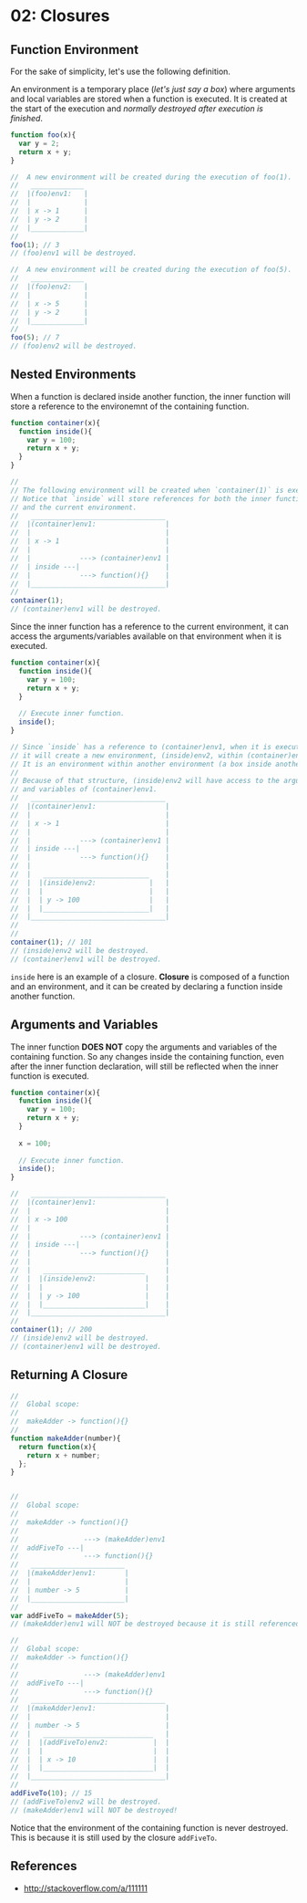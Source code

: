 # 02: Closures

## Function Environment

For the sake of simplicity, let's use the following definition.

An environment is a temporary place (*let's just say a box*) where arguments and local variables are stored when a function is executed. It is created at the start of the execution and *normally destroyed after execution is finished*.

```js
function foo(x){
  var y = 2;
  return x + y;
}

//  A new environment will be created during the execution of foo(1).
//   _____________
//  |(foo)env1:   |
//  |             |
//  | x -> 1      |
//  | y -> 2      | 
//  |_____________|
//
foo(1); // 3
// (foo)env1 will be destroyed.

//  A new environment will be created during the execution of foo(5).
//   _____________
//  |(foo)env2:   |
//  |             |
//  | x -> 5      |
//  | y -> 2      |
//  |_____________|
//
foo(5); // 7
// (foo)env2 will be destroyed.
```

## Nested Environments

When a function is declared inside another function, the inner function will store a reference to the environemnt of the containing function.

```js
function container(x){
  function inside(){
    var y = 100;
    return x + y;
  }
}

//
// The following environment will be created when `container(1)` is executed. 
// Notice that `inside` will store references for both the inner function
// and the current environment.
//   _________________________________
//  |(container)env1:                 |
//  |                                 |
//  | x -> 1                          |
//  |                                 |
//  |            ---> (container)env1 |
//  | inside ---|                     |
//  |            ---> function(){}    |
//  |_________________________________|
//
container(1);
// (container)env1 will be destroyed.
```

Since the inner function has a reference to the current environment, it can access the arguments/variables available on that environment when it is executed.

```js
function container(x){
  function inside(){
    var y = 100;
    return x + y;
  }
  
  // Execute inner function.
  inside();
}

// Since `inside` has a reference to (container)env1, when it is executed, 
// it will create a new environment, (inside)env2, within (container)env1.
// It is an environment within another environment (a box inside another box).
//
// Because of that structure, (inside)env2 will have access to the arguments 
// and variables of (container)env1.
//   _________________________________
//  |(container)env1:                 |
//  |                                 |
//  | x -> 1                          |
//  |                                 |
//  |            ---> (container)env1 |
//  | inside ---|                     |
//  |            ---> function(){}    |
//  |                                 |
//  |   __________________________    |
//  |  |(inside)env2:             |   |
//  |  |                          |   |
//  |  | y -> 100                 |   |
//  |  |__________________________|   |
//  |_________________________________|
//
//
container(1); // 101
// (inside)env2 will be destroyed.
// (container)env1 will be destroyed.
```

`inside` here is an example of a closure. **Closure** is composed of a function and an environment, and it can be created by declaring a function inside another function.

## Arguments and Variables

The inner function **DOES NOT** copy the arguments and variables of the containing function. So any changes inside the containing function, even after the inner function declaration, will still be reflected when the inner function is executed.

```js
function container(x){
  function inside(){
    var y = 100;
    return x + y;
  }
  
  x = 100;
  
  // Execute inner function.
  inside();
}

//   _________________________________
//  |(container)env1:                 |
//  |                                 |
//  | x -> 100                        |
//  |                                 | 
//  |            ---> (container)env1 |
//  | inside ---|                     |
//  |            ---> function(){}    |
//  |                                 |
//  |   _________________________     |
//  |  |(inside)env2:            |    |
//  |  |                         |    |
//  |  | y -> 100                |    |
//  |  |_________________________|    |
//  |_________________________________|
//
container(1); // 200
// (inside)env2 will be destroyed.
// (container)env1 will be destroyed.
```

## Returning A Closure

```js
//
//  Global scope:
//
//  makeAdder -> function(){}
//
function makeAdder(number){
  return function(x){
    return x + number;
  };
}


//
//  Global scope:
//
//  makeAdder -> function(){}
//
//                ---> (makeAdder)env1
//  addFiveTo ---|                       
//                ---> function(){}
//   _______________________
//  |(makeAdder)env1:       |
//  |                       |
//  | number -> 5           |
//  |_______________________|
//
var addFiveTo = makeAdder(5);
// (makeAdder)env1 will NOT be destroyed because it is still referenced by the function `addFiveTo`.

//
//  Global scope:
//  makeAdder -> function(){}      
//
//                ---> (makeAdder)env1   
//  addFiveTo ---|                       
//                ---> function(){}      
//   _________________________________
//  |(makeAdder)env1:                 |
//  |                                 |
//  | number -> 5                     |
//  |   ___________________________   |
//  |  |(addFiveTo)env2:           |  |
//  |  |                           |  |
//  |  | x -> 10                   |  |
//  |  |___________________________|  |
//  |_________________________________|
//
addFiveTo(10); // 15
// (addFiveTo)env2 will be destroyed.
// (makeAdder)env1 will NOT be destroyed!
```

Notice that the environment of the containing function is never destroyed. This is because it is still used by the closure `addFiveTo`.

## References
- http://stackoverflow.com/a/111111
